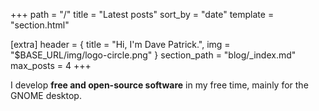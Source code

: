 +++
path = "/"
title = "Latest posts"
sort_by = "date"
template = "section.html"

[extra]
header = { title = "Hi, I'm Dave Patrick.", img = "$BASE_URL/img/logo-circle.png" }
section_path = "blog/_index.md"
max_posts = 4
+++

I develop **free and open-source software** in my free time, mainly for the GNOME desktop.
